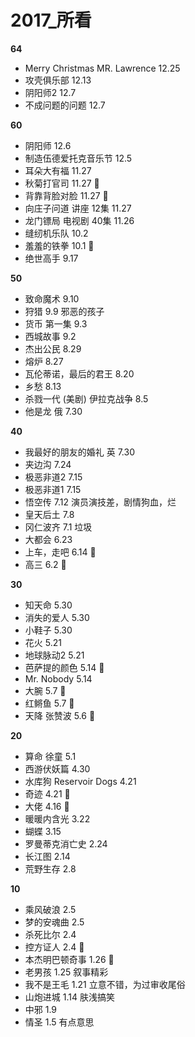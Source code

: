 # 2017_所看


**64**
- Merry Christmas MR. Lawrence 12.25
- 攻壳俱乐部 12.13
- 阴阳师2 12.7
- 不成问题的问题 12.7


**60**
- 阴阳师 12.6
- 制造伍德爱托克音乐节 12.5
- 耳朵大有福 11.27
- 秋菊打官司 11.27 💯
- 背靠背脸对脸 11.27 💯
- 向庄子问道 讲座 12集 11.27
- 龙门镖局 电视剧 40集 11.26
- 缝纫机乐队 10.2
- 羞羞的铁拳 10.1 💯
- 绝世高手 9.17


**50**
- 致命魔术 9.10
- 狩猎 9.9 邪恶的孩子
- 货币 第一集 9.3
- 西城故事 9.2
- 杰出公民 8.29
- 熔炉 8.27
- 瓦伦蒂诺，最后的君王 8.20
- 乡愁 8.13
- 杀戮一代 (美剧) 伊拉克战争 8.5
- 他是龙 俄 7.30


**40**
- 我最好的朋友的婚礼 英 7.30
- 夹边沟 7.24
- 极恶非道2 7.15
- 极恶非道1 7.15
- 悟空传 7.12 演员演技差，剧情狗血，烂
- 皇天后土 7.8
- 冈仁波齐 7.1 垃圾
- 大都会 6.23
- 上车，走吧  6.14 💯
- 高三 6.2 🍉


**30**
- 知天命 5.30
- 消失的爱人 5.30
- 小鞋子 5.30
- 花火 5.21
- 地球脉动2 5.21
- 芭萨提的颜色 5.14 💯
- Mr. Nobody 5.14
- 大腕 5.7 💯
- 红鳉鱼 5.7 💯
- 天降 张赞波 5.6 💯


**20**
- 算命 徐童 5.1 
- 西游伏妖篇 4.30
- 水库狗 Reservoir Dogs 4.21
- 奇迹 4.21 💯
- 大佬 4.16 💯
- 暖暖内含光 3.22
- 蝴蝶 3.15
- 罗曼蒂克消亡史 2.24
- 长江图 2.14
- 荒野生存 2.8


**10**
- 乘风破浪 2.5
- 梦的安魂曲 2.5
- 杀死比尔 2.4
- 控方证人 2.4 💯
- 本杰明巴顿奇事 1.26 💯
- 老男孩 1.25 叙事精彩
- 我不是王毛 1.21 立意不错，为过审收尾俗
- 山炮进城 1.14 肤浅搞笑
- 中邪 1.9
- 情圣 1.5 有点意思
